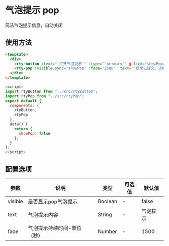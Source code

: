 # 气泡提示 pop
简洁气泡提示信息，自动关闭

## 使用方法
``` html
<template>
  <div>
    <rty-button :text="'打开气泡提示'" :type="'primary'" @click="showPop=true"></rty-button>
    <rty-pop :visible.sync="showPop" :fade="2500" :text="'信息已提交，请耐心等待'"></rty-pop>
  </div>
</template>
```
``` js
<script>
import rtyButton from "../src/rtyButton";
import rtyPop from "../src/rtyPop";
export default {
  components: {
    rtyButton,
    rtyPop
  },
  data() {
    return {
      showPop: false
    };
  }
};
</script>
```

## 配置选项
| 参数 | 说明 | 类型 | 可选值 | 默认值 |
|-|-|-|-|-|
| visible | 是否显示pop气泡提示 | Boolean | - | false |
| text | 气泡提示内容 | String | - | 气泡提示 |
| fade | 气泡提示持续时间-单位（秒） | Number | - | 1500 |